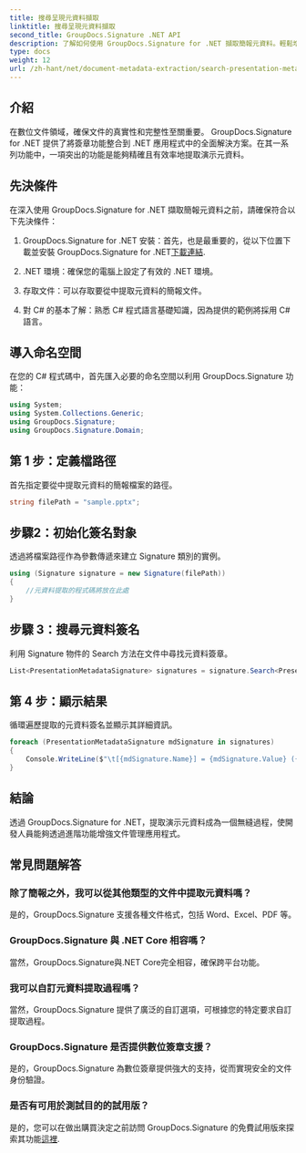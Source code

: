 ```yaml
---
title: 搜尋呈現元資料擷取
linktitle: 搜尋呈現元資料擷取
second_title: GroupDocs.Signature .NET API
description: 了解如何使用 GroupDocs.Signature for .NET 擷取簡報元資料。輕鬆增強您的文件管理能力。
type: docs
weight: 12
url: /zh-hant/net/document-metadata-extraction/search-presentation-metadata-extraction/
---
```

## 介紹
在數位文件領域，確保文件的真實性和完整性至關重要。 GroupDocs.Signature for .NET 提供了將簽章功能整合到 .NET 應用程式中的全面解決方案。在其一系列功能中，一項突出的功能是能夠精確且有效率地提取演示元資料。
## 先決條件
在深入使用 GroupDocs.Signature for .NET 擷取簡報元資料之前，請確保符合以下先決條件：
1.  GroupDocs.Signature for .NET 安裝：首先，也是最重要的，從以下位置下載並安裝 GroupDocs.Signature for .NET[下載連結](https://releases.groupdocs.com/signature/net/).
   
2. .NET 環境：確保您的電腦上設定了有效的 .NET 環境。
   
3. 存取文件：可以存取要從中提取元資料的簡報文件。
   
4. 對 C# 的基本了解：熟悉 C# 程式語言基礎知識，因為提供的範例將採用 C# 語言。

## 導入命名空間
在您的 C# 程式碼中，首先匯入必要的命名空間以利用 GroupDocs.Signature 功能：
```csharp
using System;
using System.Collections.Generic;
using GroupDocs.Signature;
using GroupDocs.Signature.Domain;
```
## 第 1 步：定義檔路徑
首先指定要從中提取元資料的簡報檔案的路徑。
```csharp
string filePath = "sample.pptx";
```
## 步驟2：初始化簽名對象
透過將檔案路徑作為參數傳遞來建立 Signature 類別的實例。
```csharp
using (Signature signature = new Signature(filePath))
{
    //元資料提取的程式碼將放在此處
}
```
## 步驟 3：搜尋元資料簽名
利用 Signature 物件的 Search 方法在文件中尋找元資料簽章。
```csharp
List<PresentationMetadataSignature> signatures = signature.Search<PresentationMetadataSignature>(SignatureType.Metadata);
```
## 第 4 步：顯示結果
循環遍歷提取的元資料簽名並顯示其詳細資訊。
```csharp
foreach (PresentationMetadataSignature mdSignature in signatures)
{
    Console.WriteLine($"\t[{mdSignature.Name}] = {mdSignature.Value} ({mdSignature.Type})");
}
```

## 結論
透過 GroupDocs.Signature for .NET，提取演示元資料成為一個無縫過程，使開發人員能夠透過進階功能增強文件管理應用程式。
## 常見問題解答
### 除了簡報之外，我可以從其他類型的文件中提取元資料嗎？
是的，GroupDocs.Signature 支援各種文件格式，包括 Word、Excel、PDF 等。
### GroupDocs.Signature 與 .NET Core 相容嗎？
當然，GroupDocs.Signature與.NET Core完全相容，確保跨平台功能。
### 我可以自訂元資料提取過程嗎？
當然，GroupDocs.Signature 提供了廣泛的自訂選項，可根據您的特定要求自訂提取過程。
### GroupDocs.Signature 是否提供數位簽章支援？
是的，GroupDocs.Signature 為數位簽章提供強大的支持，從而實現安全的文件身份驗證。
### 是否有可用於測試目的的試用版？
是的，您可以在做出購買決定之前訪問 GroupDocs.Signature 的免費試用版來探索其功能[這裡](https://releases.groupdocs.com/).